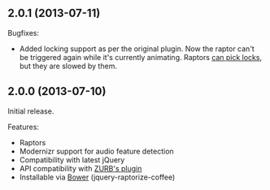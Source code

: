 ## 2.0.1 (2013-07-11)

Bugfixes:

 * Added locking support as per the original plugin. Now the raptor can't be triggered again while it's currently animating. Raptors [can pick locks](http://xkcd.com/135/), but they are slowed by them.

## 2.0.0 (2013-07-10)

Initial release.

Features:

 * Raptors
 * Modernizr support for audio feature detection
 * Compatibility with latest jQuery
 * API compatibility with [ZURB's plugin](http://zurb.com/playground/jquery-raptorize)
 * Installable via [Bower](http://bower.io/) (jquery-raptorize-coffee)